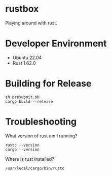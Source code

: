# rustbox
Playing around with rust.

# Developer Environment
- Ubuntu 22.04
- Rust 1.62.0

# Building for Release
 ```
 sh presubmit.sh
 cargo build --release
 ```
 
# Troubleshooting

What version of rust am I running?

```
rustc --version
cargo --version
```

Where is rust installed?

```
/usr/local/cargo/bin/rustc
```